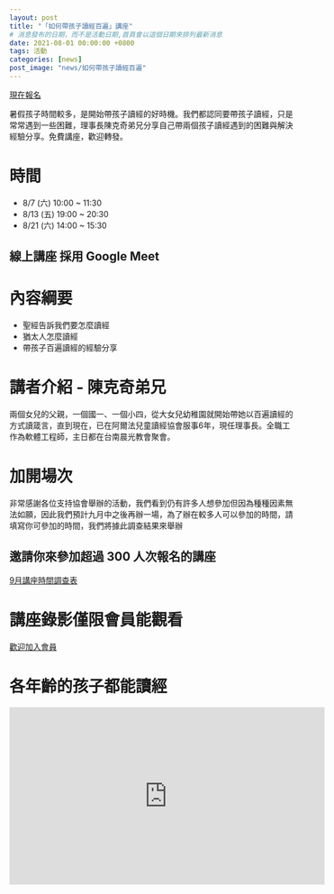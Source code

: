 ```yaml
---
layout: post
title: "「如何帶孩子讀經百遍」講座"
# 消息發布的日期，而不是活動日期,首頁會以這個日期來排列最新消息
date: 2021-08-01 00:00:00 +0800
tags: 活動
categories: [news]
post_image: "news/如何帶孩子讀經百遍"
---
```


<a class="main-btn main-btn-2" href="https://forms.gle/aXxynbFvHW3HZry87">現在報名</a>

暑假孩子時間較多，是開始帶孩子讀經的好時機。我們都認同要帶孩子讀經，只是常常遇到一些困難，理事長陳克奇弟兄分享自己帶兩個孩子讀經遇到的困難與解決經驗分享。免費講座，歡迎轉發。
# 時間
* 8/7  (六) 10:00 ~ 11:30
* 8/13 (五) 19:00 ~ 20:30
* 8/21 (六) 14:00 ~ 15:30
## 線上講座 採用 Google Meet


# 內容綱要
* 聖經告訴我們要怎麼讀經
* 猶太人怎麼讀經
* 帶孩子百遍讀經的經驗分享


# 講者介紹 - 陳克奇弟兄
兩個女兒的父親，一個國一、一個小四，從大女兒幼稚園就開始帶她以百遍讀經的方式讀箴言，直到現在，已在阿爾法兒童讀經協會服事6年，現任理事長。全職工作為軟體工程師，主日都在台南晨光教會聚會。


# 加開場次
非常感謝各位支持協會舉辦的活動，我們看到仍有許多人想參加但因為種種因素無法如願，因此我們預計九月中之後再辦一場，為了辦在較多人可以參加的時間，請填寫你可參加的時間，我們將據此調查結果來舉辦

## 邀請你來參加超過 300 人次報名的講座
<a class="main-btn main-btn-2" href="https://forms.gle/epq7cZVHMGrnPUWe6">9月講座時間調查表</a>

# 講座錄影僅限會員能觀看
<a class="main-btn main-btn-2" href="https://reurl.cc/1YydN9">歡迎加入會員</a>


# 各年齡的孩子都能讀經
<iframe width="560" height="315" src="https://www.youtube.com/embed/nwFDdetAUhs" title="YouTube video player" frameborder="0" allow="accelerometer; autoplay; clipboard-write; encrypted-media; gyroscope; picture-in-picture" allowfullscreen></iframe>


